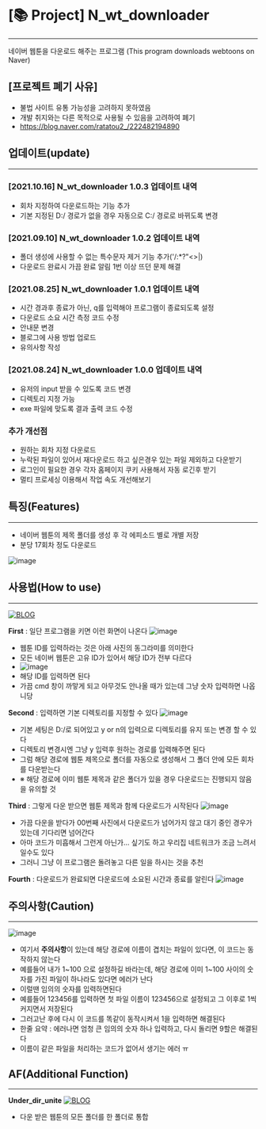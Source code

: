 # [📚 Project] N_wt_downloader
---
네이버 웹툰을 다운로드 해주는 프로그램
(This program  downloads webtoons on Naver)

## [프로젝트 폐기 사유]
- 불법 사이트 유통 가능성을 고려하지 못하였음
- 개발 취지와는 다른 목적으로 사용될 수 있음을 고려하여 폐기
- https://blog.naver.com/ratatou2_/222482194890

## 업데이트(update)
---
### [2021.10.16] N_wt_downloader 1.0.3 업데이트 내역
- 회차 지정하여 다운로드하는 기능 추가
- 기본 지정된 D:/ 경로가 없을 경우 자동으로 C:/ 경로로 바뀌도록 변경

### [2021.09.10] N_wt_downloader 1.0.2 업데이트 내역
- 폴더 생성에 사용할 수 없는 특수문자 제거 기능 추가('/:*?"<>|)
- 다운로드 완료시 가끔 완료 알림 1번 이상 뜨던 문제 해결

### [2021.08.25] N_wt_downloader 1.0.1 업데이트 내역
- 시간 경과후 종료가 아닌, q를 입력해야 프로그램이 종료되도록 설정
- 다운로드 소요 시간 측정 코드 수정
- 안내문 변경
- 블로그에 사용 방법 업로드
- 유의사항 작성

### [2021.08.24] N_wt_downloader 1.0.0 업데이트 내역
- 유저의 input 받을 수 있도록 코드 변경
- 디렉토리 지정 가능
- exe 파일에 맞도록 결과 출력 코드 수정

### 추가 개선점
- 원하는 회차 지정 다운로드
- 누락된 파일이 있어서 재다운로드 하고 싶은경우 있는 파일 제외하고 다운받기
- 로그인이 필요한 경우 각자 홈페이지 쿠키 사용해서 자동 로긴후 받기
- 멀티 프로세싱 이용해서 작업 속도 개선해보기

## 특징(Features)
---
- 네이버 웹툰의 제목 폴더를 생성 후 각 에피소드 별로 개별 저장
- 분당 17회차 정도 다운로드

![image](https://user-images.githubusercontent.com/61686603/134801185-c4452e9b-af8f-4387-8c07-bb56101354f7.png)


## 사용법(How to use)
----
[![BLOG](https://user-images.githubusercontent.com/61686603/135449625-8fa1d72e-2ed4-4f80-9f69-490b558561b2.png)](https://blog.naver.com/ws4232/222482194890)


**First** : 일단 프로그램을 키면 이런 화면이 나온다
![image](https://user-images.githubusercontent.com/61686603/134801219-7ff581c7-81ce-4861-8143-cce46632cbfa.png)
- 웹툰 ID를 입력하라는 것은 아래 사진의 동그라미를 의미한다
- 모든 네이버 웹툰은 고유 ID가 있어서 해당 ID가 전부 다르다
- ![image](https://user-images.githubusercontent.com/61686603/134801226-c2f5e3c9-311f-474d-b964-d1b49a42814c.png)
- 해당 ID를 입력하면 된다
- 가끔 cmd 창이 까맣게 되고 아무것도 안나올 때가 있는데 그냥 숫자 입력하면 나옵니당


**Second** : 입력하면 기본 디렉토리를 지정할 수 있다
![image](https://user-images.githubusercontent.com/61686603/134801260-f2745cec-0c9e-4ffa-99a9-95b62fe640b8.png)

- 기본 세팅은 D:/로 되어있고 y or n의 입력으로 디렉토리를 유지 또는 변경 할 수 있다
- 디렉토리 변경시엔 그냥 y 입력후 원하는 경로를 입력해주면 된다
- 그럼 해당 경로에 웹툰 제목으로 폴더를 자동으로 생성해서 그 폴더 안에 모든 회차를 다운받는다
- ※ 해당 경로에 이미 웹툰 제목과 같은 폴더가 있을 경우 다운로드는 진행되지 않음을 유의할 것

**Third** : 그렇게 다운 받으면 웹툰 제목과 함께 다운로드가 시작된다
![image](https://user-images.githubusercontent.com/61686603/134801266-9aab79a3-2f66-414f-8d64-5160b017f66d.png)
- 가끔 다운을 받다가 00번째 사진에서 다운로드가 넘어가지 않고 대기 중인 경우가 있는데 기다리면 넘어간다
- 아마 코드가 미흡해서 그런게 아닌가... 싶기도 하고 우리집 네트워크가 조금 느려서 일수도 있다
- 그러니 그냥 이 프로그램은 돌려놓고 다른 일을 하시는 것을 추천

**Fourth** : 다운로드가 완료되면 다운로드에 소요된 시간과 종료를 알린다
![image](https://user-images.githubusercontent.com/61686603/134801283-9a6ac168-a047-46a6-80bf-b7ff4dfff5d2.png)

## 주의사항(Caution)
----
![image](https://user-images.githubusercontent.com/61686603/134801439-6ad3e838-1625-42f9-a5ad-7ddee59fae58.png)
- 여기서 **주의사항**이 있는데 해당 경로에 이름이 겹치는 파일이 있다면, 이 코드는 동작하지 않는다
- 예를들어 내가 1~100 으로 설정하길 바라는데, 해당 경로에 이미 1~100 사이의 숫자를 가진 파일이 하나라도 있다면 에러가 난다
- 이럴땐 임의의 숫자를 입력하면된다
- 예를들어 123456를 입력하면 첫 파일 이름이 123456으로 설정되고 그 이후로 1씩 커지면서 저장된다
- 그러고난 후에 다시 이 코드를 똑같이 동작시켜서 1을 입력하면 해결된다
- 한줄 요약 : 에러나면 엄청 큰 임의의 숫자 하나 입력하고, 다시 돌리면 9할은 해결된다
- 이름이 같은 파일을 처리하는 코드가 없어서 생기는 에러 ㅠ

## AF(Additional Function)
----

**Under_dir_unite**
[![BLOG](https://user-images.githubusercontent.com/61686603/135449625-8fa1d72e-2ed4-4f80-9f69-490b558561b2.png)](https://blog.naver.com/ws4232/222501619886)

- 다운 받은 웹툰의 모든 폴더를 한 폴더로 통합


